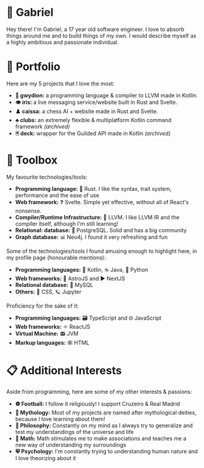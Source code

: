 # 🌊 Gabriel

Hey there! I'm Gabriel, a 17 year old software engineer. I love to absorb things around me and to build things of my own. I would describe myself as a highly ambitious and passionate individual.

# 📂 Portfolio

Here are my 5 projects that I love the most:

* **🐲 gwydion:** a programming language & compiler to LLVM made in Kotlin.
* **👁️ iris:** a live messaging service/website built in Rust and Svelte.
* **♟️ caissa:** a chess AI + website made in Rust and Svelte.
* **♣️ clubs:** an extremely flexible & multiplatform Kotlin command framework _(archived)_
* **🃏 deck:** wrapper for the Guilded API made in Kotlin _(archived)_

# 🧰 Toolbox

My favourite technologies/tools:

* **Programming language:** 🧱 Rust. I like the syntax, trait system, performance and the ease of use
* **Web framework:** ❓ Svelte. Simple yet effective, without all of React's nonsense.
* **Compiler/Runtime Infrastructure:** 🐉 LLVM. I like LLVM IR and the compiler itself, although I'm still learning!
* **Relational: database:** 🐘 PostgreSQL. Solid and has a big community
* **Graph database:** 📊 Neo4j. I found it very refreshing and fun

Some of the technologies/tools I found amusing enough to highlight here, in my profile page (honourable mentions):

* **Programming languages:** 🔀 Kotlin, ☕ Java, 🐍 Python
* **Web frameworks:** 💫 AstroJS and ▶ NextJS
* **Relational database:** 🐬 MySQL
* **Others:** 🎨 CSS, 🪐 Jupyter

Proficiency for the sake of it:

* **Programming languages:** 🗃️ TypeScript and 🌐 JavaScript
* **Web frameworks:** ⚛️ ReactJS
* **Virtual Machine:** 📻 JVM
* **Markup languages:** 🕸️ HTML

# 📋 Additional Interests

Aside from programming, here are some of my other interests & passions:

* **⚽ Football:** I follow it religiously! I support Cruzeiro & Real Madrid
* **🔱 Mythology:** Most of my projects are named after mythological deities, because I love learning about them!
* **🗽 Philosophy:** Constantly on my mind as I always try to generalize and test my understandings of the universe and life
* **📐 Math:** Math stimulates me to make associations and teaches me a new way of understanding my surroundings
* **𝚿 Psychology:** I'm constantly trying to understanding human nature and I love theorizing about it
